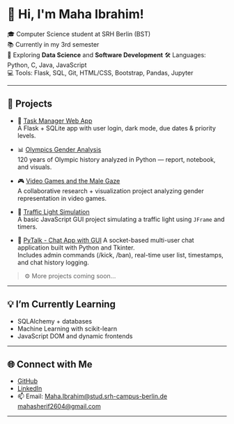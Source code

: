 # 👋 Hi, I'm Maha Ibrahim!

🎓 Computer Science student at SRH Berlin (BST)  
📚 Currently in my 3rd semester  
🧠 Exploring **Data Science** and **Software Development**
🛠️ Languages: Python, C, Java, JavaScript  
💻 Tools: Flask, SQL, Git, HTML/CSS, Bootstrap, Pandas, Jupyter

---

## 🚀 Projects

- 📝 [Task Manager Web App](https://github.com/mahaibrahim26/flask-task-manager)  
  A Flask + SQLite app with user login, dark mode, due dates & priority levels.

- 📊 [Olympics Gender Analysis](https://github.com/mahaibrahim26/Women-participation-in-the-Olympics)  
  120 years of Olympic history analyzed in Python — report, notebook, and visuals.
  
- 🎮 [Video Games and the Male Gaze](https://github.com/Ayesha-Jan/Video-Games-And-The-Male-Gaze)  
  A collaborative research + visualization project analyzing gender representation in video games.

- 🚦 [Traffic Light Simulation](https://github.com/mahaibrahim26/Traffic-Light)  
  A basic JavaScript GUI project simulating a traffic light using `JFrame` and timers.

- 💬 [PyTalk - Chat App with GUI](https://github.com/mahaibrahim26/PyTalk)
  A socket-based multi-user chat application built with Python and Tkinter.  
  Includes admin commands (/kick, /ban), real-time user list, timestamps, and chat history logging.
> ⚙️ More projects coming soon...

---

## 💡 I’m Currently Learning

- SQLAlchemy + databases  
- Machine Learning with scikit-learn  
- JavaScript DOM and dynamic frontends  

---

## 🌐 Connect with Me

- [GitHub](https://github.com/mahaibrahim26)
- [LinkedIn](https://www.linkedin.com/in/maha-ibrahim-902797363/)
- 📫 Email: Maha.Ibrahim@stud.srh-campus-berlin.de
  mahasherif2604@gmail.com

---

<!-- Optionally, add a GitHub stats card -->
<!--
![Maha's GitHub stats](https://github-readme-stats.vercel.app/api?username=mahaibrahim26&show_icons=true&theme=tokyonight)
-->
